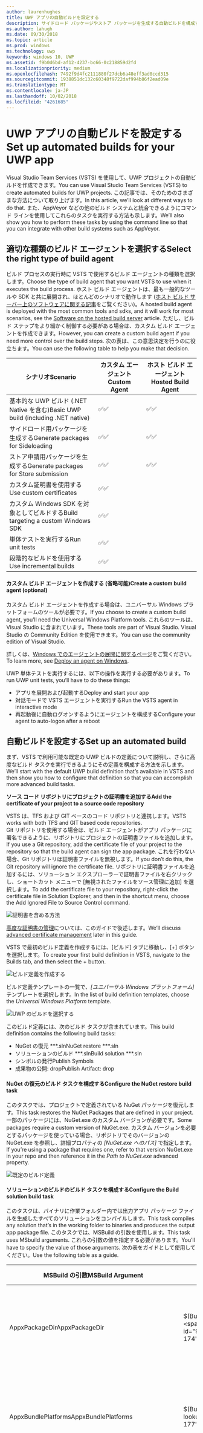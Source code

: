 ```yaml
---
author: laurenhughes
title: UWP アプリの自動ビルドを設定する
description: サイドロード パッケージやストア パッケージを生成する自動ビルドを構成する方法について説明します。
ms.author: lahugh
ms.date: 09/30/2018
ms.topic: article
ms.prod: windows
ms.technology: uwp
keywords: windows 10, UWP
ms.assetid: f9b0d6bd-af12-4237-bc66-0c218859d2fd
ms.localizationpriority: medium
ms.openlocfilehash: 7492f9d4fc2111880f27dcb6a48eff3ad0ccd315
ms.sourcegitcommit: 1938851dc132c60348f9722daf994b86f2ead09e
ms.translationtype: MT
ms.contentlocale: ja-JP
ms.lasthandoff: 10/02/2018
ms.locfileid: "4261685"
---
```

# <a name="set-up-automated-builds-for-your-uwp-app"></a><span data-ttu-id="9bd64-104">UWP アプリの自動ビルドを設定する</span><span class="sxs-lookup"><span data-stu-id="9bd64-104">Set up automated builds for your UWP app</span></span>

<span data-ttu-id="9bd64-105">Visual Studio Team Services (VSTS) を使用して、UWP プロジェクトの自動ビルドを作成できます。</span><span class="sxs-lookup"><span data-stu-id="9bd64-105">You can use Visual Studio Team Services (VSTS) to create automated builds for UWP projects.</span></span> <span data-ttu-id="9bd64-106">この記事では、そのためのさまざまな方法について取り上げます。</span><span class="sxs-lookup"><span data-stu-id="9bd64-106">In this article, we’ll look at different ways to do that.</span></span>  <span data-ttu-id="9bd64-107">また、AppVeyor などの他のビルド システムと統合できるようにコマンド ラインを使用してこれらのタスクを実行する方法も示します。</span><span class="sxs-lookup"><span data-stu-id="9bd64-107">We’ll also show you how to perform these tasks by using the command line so that you can integrate with other build systems such as AppVeyor.</span></span> 

## <a name="select-the-right-type-of-build-agent"></a><span data-ttu-id="9bd64-108">適切な種類のビルド エージェントを選択する</span><span class="sxs-lookup"><span data-stu-id="9bd64-108">Select the right type of build agent</span></span>

<span data-ttu-id="9bd64-109">ビルド プロセスの実行時に VSTS で使用するビルド エージェントの種類を選択します。</span><span class="sxs-lookup"><span data-stu-id="9bd64-109">Choose the type of build agent that you want VSTS to use when it executes the build process.</span></span> <span data-ttu-id="9bd64-110">ホスト ビルド エージェントは、最も一般的なツールや SDK と共に展開され、ほとんどのシナリオで動作します ([ホスト ビルド サーバー上のソフトウェアに関する記事](https://www.visualstudio.com/docs/build/admin/agents/hosted-pool#software)をご覧ください)。</span><span class="sxs-lookup"><span data-stu-id="9bd64-110">A hosted build agent is deployed with the most common tools and sdks, and it will work for most scenarios, see the [Software on the hosted build server](https://www.visualstudio.com/docs/build/admin/agents/hosted-pool#software) article.</span></span> <span data-ttu-id="9bd64-111">ただし、ビルド ステップをより細かく制御する必要がある場合は、カスタム ビルド エージェントを作成できます。</span><span class="sxs-lookup"><span data-stu-id="9bd64-111">However, you can create a custom build agent if you need more control over the build steps.</span></span> <span data-ttu-id="9bd64-112">次の表は、この意思決定を行うのに役立ちます。</span><span class="sxs-lookup"><span data-stu-id="9bd64-112">You can use the following table to help you make that decision.</span></span>

| **<span data-ttu-id="9bd64-113">シナリオ</span><span class="sxs-lookup"><span data-stu-id="9bd64-113">Scenario</span></span>** | **<span data-ttu-id="9bd64-114">カスタム エージェント</span><span class="sxs-lookup"><span data-stu-id="9bd64-114">Custom Agent</span></span>** | **<span data-ttu-id="9bd64-115">ホスト ビルド エージェント</span><span class="sxs-lookup"><span data-stu-id="9bd64-115">Hosted Build Agent</span></span>** |
|-------------|----------------|----------------------|
| <span data-ttu-id="9bd64-116">基本的な UWP ビルド (.NET Native を含む)</span><span class="sxs-lookup"><span data-stu-id="9bd64-116">Basic UWP build (including .NET native)</span></span>| <span data-ttu-id="9bd64-117">:white_check_mark:</span><span class="sxs-lookup"><span data-stu-id="9bd64-117">:white_check_mark:</span></span> | <span data-ttu-id="9bd64-118">:white_check_mark:</span><span class="sxs-lookup"><span data-stu-id="9bd64-118">:white_check_mark:</span></span> |
| <span data-ttu-id="9bd64-119">サイドロード用パッケージを生成する</span><span class="sxs-lookup"><span data-stu-id="9bd64-119">Generate packages for Sideloading</span></span>| <span data-ttu-id="9bd64-120">:white_check_mark:</span><span class="sxs-lookup"><span data-stu-id="9bd64-120">:white_check_mark:</span></span> | <span data-ttu-id="9bd64-121">:white_check_mark:</span><span class="sxs-lookup"><span data-stu-id="9bd64-121">:white_check_mark:</span></span> |
| <span data-ttu-id="9bd64-122">ストア申請用パッケージを生成する</span><span class="sxs-lookup"><span data-stu-id="9bd64-122">Generate packages for Store submission</span></span>| <span data-ttu-id="9bd64-123">:white_check_mark:</span><span class="sxs-lookup"><span data-stu-id="9bd64-123">:white_check_mark:</span></span> | <span data-ttu-id="9bd64-124">:white_check_mark:</span><span class="sxs-lookup"><span data-stu-id="9bd64-124">:white_check_mark:</span></span> |
| <span data-ttu-id="9bd64-125">カスタム証明書を使用する</span><span class="sxs-lookup"><span data-stu-id="9bd64-125">Use custom certificates</span></span>| <span data-ttu-id="9bd64-126">:white_check_mark:</span><span class="sxs-lookup"><span data-stu-id="9bd64-126">:white_check_mark:</span></span> | |
| <span data-ttu-id="9bd64-127">カスタム Windows SDK を対象としてビルドする</span><span class="sxs-lookup"><span data-stu-id="9bd64-127">Build targeting a custom Windows SDK</span></span>| <span data-ttu-id="9bd64-128">:white_check_mark:</span><span class="sxs-lookup"><span data-stu-id="9bd64-128">:white_check_mark:</span></span> |  |
| <span data-ttu-id="9bd64-129">単体テストを実行する</span><span class="sxs-lookup"><span data-stu-id="9bd64-129">Run unit tests</span></span>| <span data-ttu-id="9bd64-130">:white_check_mark:</span><span class="sxs-lookup"><span data-stu-id="9bd64-130">:white_check_mark:</span></span> |  |
| <span data-ttu-id="9bd64-131">段階的なビルドを使用する</span><span class="sxs-lookup"><span data-stu-id="9bd64-131">Use incremental builds</span></span>| <span data-ttu-id="9bd64-132">:white_check_mark:</span><span class="sxs-lookup"><span data-stu-id="9bd64-132">:white_check_mark:</span></span> |  |

#### <a name="create-a-custom-build-agent-optional"></a><span data-ttu-id="9bd64-133">カスタム ビルド エージェントを作成する (省略可能)</span><span class="sxs-lookup"><span data-stu-id="9bd64-133">Create a custom build agent (optional)</span></span>

<span data-ttu-id="9bd64-134">カスタム ビルド エージェントを作成する場合は、ユニバーサル Windows プラットフォームのツールが必要です。</span><span class="sxs-lookup"><span data-stu-id="9bd64-134">If you choose to create a custom build agent, you’ll need the Universal Windows Platform tools.</span></span> <span data-ttu-id="9bd64-135">これらのツールは、Visual Studio に含まれています。</span><span class="sxs-lookup"><span data-stu-id="9bd64-135">These tools are part of Visual Studio.</span></span> <span data-ttu-id="9bd64-136">Visual Studio の Community Edition を使用できます。</span><span class="sxs-lookup"><span data-stu-id="9bd64-136">You can use the community edition of Visual Studio.</span></span>

<span data-ttu-id="9bd64-137">詳しくは、[Windows でのエージェントの展開に関するページ](https://www.visualstudio.com/docs/build/admin/agents/v2-windows)をご覧ください。</span><span class="sxs-lookup"><span data-stu-id="9bd64-137">To learn more, see [Deploy an agent on Windows](https://www.visualstudio.com/docs/build/admin/agents/v2-windows).</span></span> 

<span data-ttu-id="9bd64-138">UWP 単体テストを実行するには、以下の操作を実行する必要があります。</span><span class="sxs-lookup"><span data-stu-id="9bd64-138">To run UWP unit tests, you’ll have to do these things:</span></span> 
- <span data-ttu-id="9bd64-139">アプリを展開および起動する</span><span class="sxs-lookup"><span data-stu-id="9bd64-139">Deploy and start your app</span></span> 
- <span data-ttu-id="9bd64-140">対話モードで VSTS エージェントを実行する</span><span class="sxs-lookup"><span data-stu-id="9bd64-140">Run the VSTS agent in interactive mode</span></span> 
- <span data-ttu-id="9bd64-141">再起動後に自動ログオンするようにエージェントを構成する</span><span class="sxs-lookup"><span data-stu-id="9bd64-141">Configure your agent to auto-logon after a reboot</span></span> 

## <a name="set-up-an-automated-build"></a><span data-ttu-id="9bd64-142">自動ビルドを設定する</span><span class="sxs-lookup"><span data-stu-id="9bd64-142">Set up an automated build</span></span>
<span data-ttu-id="9bd64-143">まず、VSTS で利用可能な既定の UWP ビルドの定義について説明し、さらに高度なビルド タスクを実行できるようにその定義を構成する方法を示します。</span><span class="sxs-lookup"><span data-stu-id="9bd64-143">We’ll start with the default UWP build definition that’s available in VSTS and then show you how to configure that definition so that you can accomplish more advanced build tasks.</span></span>

**<span data-ttu-id="9bd64-144">ソース コード リポジトリにプロジェクトの証明書を追加する</span><span class="sxs-lookup"><span data-stu-id="9bd64-144">Add the certificate of your project to a source code repository</span></span>**

<span data-ttu-id="9bd64-145">VSTS は、TFS および GIT ベースのコード リポジトリと連携します。</span><span class="sxs-lookup"><span data-stu-id="9bd64-145">VSTS works with both TFS and GIT based code repositories.</span></span>  
<span data-ttu-id="9bd64-146">Git リポジトリを使用する場合は、ビルド エージェントがアプリ パッケージに署名できるように、リポジトリにプロジェクトの証明書ファイルを追加します。</span><span class="sxs-lookup"><span data-stu-id="9bd64-146">If you use a Git repository, add the certificate file of your project to the repository so that the build agent can sign the app package.</span></span> <span data-ttu-id="9bd64-147">これを行わない場合、Git リポジトリは証明書ファイルを無視します。</span><span class="sxs-lookup"><span data-stu-id="9bd64-147">If you don’t do this, the Git repository will ignore the certificate file.</span></span> <span data-ttu-id="9bd64-148">リポジトリに証明書ファイルを追加するには、ソリューション エクスプローラーで証明書ファイルを右クリックし、ショートカット メニューで [無視されたファイルをソース管理に追加] を選択します。</span><span class="sxs-lookup"><span data-stu-id="9bd64-148">To add the certificate file to your repository, right-click the certificate file in Solution Explorer, and then in the shortcut menu, choose the Add Ignored File to Source Control command.</span></span> 

![証明書を含める方法](images/building-screen1.png)

<span data-ttu-id="9bd64-150">[高度な証明書の管理](#certificates-best-practices)については、このガイドで後述します。</span><span class="sxs-lookup"><span data-stu-id="9bd64-150">We’ll discuss [advanced certificate management](#certificates-best-practices) later in this guide.</span></span> 

<span data-ttu-id="9bd64-151">VSTS で最初のビルド定義を作成するには、[ビルド] タブに移動し、[+] ボタンを選択します。</span><span class="sxs-lookup"><span data-stu-id="9bd64-151">To create your first build definition in VSTS, navigate to the Builds tab, and then select the + button.</span></span>

![ビルド定義を作成する](images/building-screen2.png)

<span data-ttu-id="9bd64-153">ビルド定義テンプレートの一覧で、*[ユニバーサル Windows プラットフォーム]* テンプレートを選択します。</span><span class="sxs-lookup"><span data-stu-id="9bd64-153">In the list of build definition templates, choose the *Universal Windows Platform* template.</span></span>

![UWP のビルドを選択する](images/building-screen3.png)

<span data-ttu-id="9bd64-155">このビルド定義には、次のビルド タスクが含まれています。</span><span class="sxs-lookup"><span data-stu-id="9bd64-155">This build definition contains the following build tasks:</span></span>

- <span data-ttu-id="9bd64-156">NuGet の復元 \*\*\*.sln</span><span class="sxs-lookup"><span data-stu-id="9bd64-156">NuGet restore \*\*\*.sln</span></span>
- <span data-ttu-id="9bd64-157">ソリューションのビルド \*\*\*.sln</span><span class="sxs-lookup"><span data-stu-id="9bd64-157">Build solution \*\*\*.sln</span></span>
- <span data-ttu-id="9bd64-158">シンボルの発行</span><span class="sxs-lookup"><span data-stu-id="9bd64-158">Publish Symbols</span></span>
- <span data-ttu-id="9bd64-159">成果物の公開: drop</span><span class="sxs-lookup"><span data-stu-id="9bd64-159">Publish Artifact: drop</span></span>

#### <a name="configure-the-nuget-restore-build-task"></a><span data-ttu-id="9bd64-160">NuGet の復元のビルド タスクを構成する</span><span class="sxs-lookup"><span data-stu-id="9bd64-160">Configure the NuGet restore build task</span></span>

<span data-ttu-id="9bd64-161">このタスクでは、プロジェクトで定義されている NuGet パッケージを復元します。</span><span class="sxs-lookup"><span data-stu-id="9bd64-161">This task restores the NuGet Packages that are defined in your project.</span></span> <span data-ttu-id="9bd64-162">一部のパッケージには、NuGet.exe のカスタム バージョンが必要です。</span><span class="sxs-lookup"><span data-stu-id="9bd64-162">Some packages require a custom version of NuGet.exe.</span></span> <span data-ttu-id="9bd64-163">カスタム バージョンを必要とするパッケージを使っている場合、リポジトリでそのバージョンの NuGet.exe を参照し、詳細プロパティの *[NuGet.exe へのパス]* で指定します。</span><span class="sxs-lookup"><span data-stu-id="9bd64-163">If you’re using a package that requires one, refer to that version NuGet.exe in your repo and then reference it in the *Path to NuGet.exe* advanced property.</span></span>

![既定のビルド定義](images/building-screen4.png)

#### <a name="configure-the-build-solution-build-task"></a><span data-ttu-id="9bd64-165">ソリューションのビルドのビルド タスクを構成する</span><span class="sxs-lookup"><span data-stu-id="9bd64-165">Configure the Build solution build task</span></span>

<span data-ttu-id="9bd64-166">このタスクは、バイナリに作業フォルダー内では出力アプリ パッケージ ファイルを生成したすべてのソリューションをコンパイルします。</span><span class="sxs-lookup"><span data-stu-id="9bd64-166">This task compiles any solution that’s in the working folder to binaries and produces the output app package file.</span></span> <span data-ttu-id="9bd64-167">このタスクでは、MSBuild の引数を使用します。</span><span class="sxs-lookup"><span data-stu-id="9bd64-167">This task uses MSbuild arguments.</span></span>  <span data-ttu-id="9bd64-168">これらの引数の値を指定する必要があります。</span><span class="sxs-lookup"><span data-stu-id="9bd64-168">You’ll have to specify the value of those arguments.</span></span> <span data-ttu-id="9bd64-169">次の表をガイドとして使用してください。</span><span class="sxs-lookup"><span data-stu-id="9bd64-169">Use the following table as a guide.</span></span> 

|**<span data-ttu-id="9bd64-170">MSBuild の引数</span><span class="sxs-lookup"><span data-stu-id="9bd64-170">MSBuild Argument</span></span>**|**<span data-ttu-id="9bd64-171">値</span><span class="sxs-lookup"><span data-stu-id="9bd64-171">Value</span></span>**|**<span data-ttu-id="9bd64-172">説明</span><span class="sxs-lookup"><span data-stu-id="9bd64-172">Description</span></span>**|
|--------------------|---------|---------------|
|<span data-ttu-id="9bd64-173">AppxPackageDir</span><span class="sxs-lookup"><span data-stu-id="9bd64-173">AppxPackageDir</span></span>|<span data-ttu-id="9bd64-174">$(Build.ArtifactStagingDirectory)\AppxPackages</span><span class="sxs-lookup"><span data-stu-id="9bd64-174">$(Build.ArtifactStagingDirectory)\AppxPackages</span></span>|<span data-ttu-id="9bd64-175">生成された成果物を格納するフォルダーを定義します。</span><span class="sxs-lookup"><span data-stu-id="9bd64-175">Defines the folder to store the generated artifacts.</span></span>|
|<span data-ttu-id="9bd64-176">AppxBundlePlatforms</span><span class="sxs-lookup"><span data-stu-id="9bd64-176">AppxBundlePlatforms</span></span>|<span data-ttu-id="9bd64-177">$(Build.BuildPlatform)</span><span class="sxs-lookup"><span data-stu-id="9bd64-177">$(Build.BuildPlatform)</span></span>|<span data-ttu-id="9bd64-178">バンドルに含めるプラットフォームを定義できます。</span><span class="sxs-lookup"><span data-stu-id="9bd64-178">Allows you to define the platforms to include in the bundle.</span></span>|
|<span data-ttu-id="9bd64-179">AppxBundle</span><span class="sxs-lookup"><span data-stu-id="9bd64-179">AppxBundle</span></span>|<span data-ttu-id="9bd64-180">Always</span><span class="sxs-lookup"><span data-stu-id="9bd64-180">Always</span></span>|<span data-ttu-id="9bd64-181">指定されているプラットフォームの appx ファイルを含む appxbundle を作成します。</span><span class="sxs-lookup"><span data-stu-id="9bd64-181">Creates an appxbundle with the appx files for the platform specified.</span></span>|
|**<span data-ttu-id="9bd64-182">UapAppxPackageBuildMode</span><span class="sxs-lookup"><span data-stu-id="9bd64-182">UapAppxPackageBuildMode</span></span>**|<span data-ttu-id="9bd64-183">StoreUpload</span><span class="sxs-lookup"><span data-stu-id="9bd64-183">StoreUpload</span></span>|<span data-ttu-id="9bd64-184">生成するアプリ パッケージの種類を定義します。</span><span class="sxs-lookup"><span data-stu-id="9bd64-184">Defines the kind of app package to generate.</span></span> <span data-ttu-id="9bd64-185">(既定では含まれません)。</span><span class="sxs-lookup"><span data-stu-id="9bd64-185">(Not included by default)</span></span>|


<span data-ttu-id="9bd64-186">コマンド ラインを使って、つまり他のビルド システムを使って、ソリューションをビルドする場合は、次の引数を指定して msbuild を実行します。</span><span class="sxs-lookup"><span data-stu-id="9bd64-186">If you want to build your solution by using the command line, or by using any other build system, run msbuild with these arguments.</span></span>

```
/p:AppxPackageDir="$(Build.ArtifactStagingDirectory)\AppxPackages\\"  
/p:UapAppxPackageBuildMode=StoreUpload 
/p:AppxBundlePlatforms="$(Build.BuildPlatform)"
/p:AppxBundle=Always
```

<span data-ttu-id="9bd64-187">$() 構文で定義されたパラメーターは、ビルド定義で定義される変数で、他のビルド システムでは変更されます。</span><span class="sxs-lookup"><span data-stu-id="9bd64-187">The parameters defined with the $() syntax are variables defined in the build definition, and will change in other build systems.</span></span>

![既定の変数](images/building-screen5.png)

<span data-ttu-id="9bd64-189">すべての定義済みの変数を表示するには、[ビルド変数の使用に関するページ](https://www.visualstudio.com/docs/build/define/variables)をご覧ください。</span><span class="sxs-lookup"><span data-stu-id="9bd64-189">To view all predefined variables, see [Use build variables.](https://www.visualstudio.com/docs/build/define/variables)</span></span>

#### <a name="configure-the-publish-artifact-build-task"></a><span data-ttu-id="9bd64-190">成果物の公開のビルド タスクを構成する</span><span class="sxs-lookup"><span data-stu-id="9bd64-190">Configure the Publish Artifact build task</span></span> 
<span data-ttu-id="9bd64-191">このタスクは、VSTS で生成される成果物を格納します。</span><span class="sxs-lookup"><span data-stu-id="9bd64-191">This task stores the generated artifacts in VSTS.</span></span> <span data-ttu-id="9bd64-192">成果物は、ビルド結果ページの [成果物] タブで確認できます。</span><span class="sxs-lookup"><span data-stu-id="9bd64-192">You can see them in the Artifacts tab of the build results page.</span></span> <span data-ttu-id="9bd64-193">VSTS は、以前に定義した `$(Build.ArtifactStagingDirectory)\AppxPackages` フォルダーを使用します。</span><span class="sxs-lookup"><span data-stu-id="9bd64-193">VSTS uses the `$(Build.ArtifactStagingDirectory)\AppxPackages` folder that we previously defined.</span></span>

![成果物](images/building-screen6.png)

<span data-ttu-id="9bd64-195">ここでは、`UapAppxPackageBuildMode` プロパティを `StoreUpload` に設定しているため、成果物フォルダーには、ストアへの提出に推奨されるパッケージ (.appxupload) が含まれます。</span><span class="sxs-lookup"><span data-stu-id="9bd64-195">Because we’ve set the `UapAppxPackageBuildMode` property to `StoreUpload`, the artifacts folder includes the package that recommended for submission to the Store (.appxupload).</span></span> <span data-ttu-id="9bd64-196">提出できることも通常のアプリ パッケージ (.appx/.msix) またはアプリ バンドル (.appxbundle/.msixbundle) ストアに注意してください。</span><span class="sxs-lookup"><span data-stu-id="9bd64-196">Note that you can also submit a regular app pacakge (.appx/.msix) or an app bundle (.appxbundle/.msixbundle) to the Store.</span></span> <span data-ttu-id="9bd64-197">この資料の目的上、.appxupload ファイルを使います。</span><span class="sxs-lookup"><span data-stu-id="9bd64-197">For the purposes of this article, we'll use the .appxupload file.</span></span>


>[!NOTE]
> <span data-ttu-id="9bd64-198">既定では、VSTS エージェントによって、生成された最新のアプリ パッケージが維持されます。</span><span class="sxs-lookup"><span data-stu-id="9bd64-198">By default, the VSTS agent maintains the latest generated app packages.</span></span> <span data-ttu-id="9bd64-199">現在のビルドの成果物のみを格納する場合は、バイナリ ディレクトリをクリーンアップするようにビルドを構成します。</span><span class="sxs-lookup"><span data-stu-id="9bd64-199">If you want to store only the artifacts of the current build, configure the build to clean the binaries directory.</span></span> <span data-ttu-id="9bd64-200">そのためには、`Build.Clean` という名前の変数を追加し、その変数の値を `all` に設定します。</span><span class="sxs-lookup"><span data-stu-id="9bd64-200">To do that, add a variable named `Build.Clean` and then set it to the value `all`.</span></span> <span data-ttu-id="9bd64-201">詳しくは、[リポジトリの指定に関するページ](https://www.visualstudio.com/docs/build/define/repository#how-can-i-clean-the-repository-in-a-different-way)をご覧ください。</span><span class="sxs-lookup"><span data-stu-id="9bd64-201">To learn more, see [Specify the repository](https://www.visualstudio.com/docs/build/define/repository#how-can-i-clean-the-repository-in-a-different-way).</span></span>

#### <a name="the-types-of-automated-builds"></a><span data-ttu-id="9bd64-202">自動ビルドの種類</span><span class="sxs-lookup"><span data-stu-id="9bd64-202">The types of automated builds</span></span>
<span data-ttu-id="9bd64-203">次に、ビルド定義を使って自動ビルドを作成します。</span><span class="sxs-lookup"><span data-stu-id="9bd64-203">Next, you’ll use your build definition to create an automated build.</span></span> <span data-ttu-id="9bd64-204">次の表では、作成できる自動ビルドの各種類について説明します。</span><span class="sxs-lookup"><span data-stu-id="9bd64-204">The following table describes each type of automated build that you can create.</span></span> 

|**<span data-ttu-id="9bd64-205">ビルドの種類</span><span class="sxs-lookup"><span data-stu-id="9bd64-205">Type of Build</span></span>**|**<span data-ttu-id="9bd64-206">成果物</span><span class="sxs-lookup"><span data-stu-id="9bd64-206">Artifact</span></span>**|**<span data-ttu-id="9bd64-207">推奨される頻度</span><span class="sxs-lookup"><span data-stu-id="9bd64-207">Recommended Frequency</span></span>**|**<span data-ttu-id="9bd64-208">説明</span><span class="sxs-lookup"><span data-stu-id="9bd64-208">Description</span></span>**|
|-----------------|------------|-------------------------|---------------|
|<span data-ttu-id="9bd64-209">継続的インテグレーション</span><span class="sxs-lookup"><span data-stu-id="9bd64-209">Continuous Integration</span></span>|<span data-ttu-id="9bd64-210">ビルド ログ、テスト結果</span><span class="sxs-lookup"><span data-stu-id="9bd64-210">Build Log, Test Results</span></span>|<span data-ttu-id="9bd64-211">コミットごと</span><span class="sxs-lookup"><span data-stu-id="9bd64-211">Each commit</span></span>|<span data-ttu-id="9bd64-212">この種類のビルドは高速で、1 日に数回実行されます。</span><span class="sxs-lookup"><span data-stu-id="9bd64-212">This type of build is fast and run several times a day.</span></span>|
|<span data-ttu-id="9bd64-213">サイドロード用の継続的配置ビルド</span><span class="sxs-lookup"><span data-stu-id="9bd64-213">Continuous Deployment build for sideloading</span></span>|<span data-ttu-id="9bd64-214">配置パッケージ</span><span class="sxs-lookup"><span data-stu-id="9bd64-214">Deployment Packages</span></span>|<span data-ttu-id="9bd64-215">毎日</span><span class="sxs-lookup"><span data-stu-id="9bd64-215">Daily</span></span> |<span data-ttu-id="9bd64-216">この種類のビルドは、単体テストを含めることができますが、少し長くかかります。</span><span class="sxs-lookup"><span data-stu-id="9bd64-216">This type of build can Include unit tests but it takes a bit longer.</span></span> <span data-ttu-id="9bd64-217">これにより、手動でテストでき、HockeyApp などの他のツールと統合できます。</span><span class="sxs-lookup"><span data-stu-id="9bd64-217">It allows manual testing and you can integrate it with other tools such as HockeyApp.</span></span>|
|<span data-ttu-id="9bd64-218">ストアにパッケージを提出する継続的配置ビルド</span><span class="sxs-lookup"><span data-stu-id="9bd64-218">Continuous Deployment build that submits a package to the Store</span></span>|<span data-ttu-id="9bd64-219">公開パッケージ</span><span class="sxs-lookup"><span data-stu-id="9bd64-219">Publishing Packages</span></span>|<span data-ttu-id="9bd64-220">オンデマンド</span><span class="sxs-lookup"><span data-stu-id="9bd64-220">On demand</span></span>|<span data-ttu-id="9bd64-221">この種類のビルドでは、ストアに公開できるパッケージを作成します。</span><span class="sxs-lookup"><span data-stu-id="9bd64-221">This type of build creates a package that you can publish to the Store.</span></span>|

<span data-ttu-id="9bd64-222">1 つずつを構成する方法を見てみましょう。</span><span class="sxs-lookup"><span data-stu-id="9bd64-222">Let’s look at how to configure each one.</span></span>


## <a name="set-up-a-continuous-integration-ci-build"></a><span data-ttu-id="9bd64-223">継続的インテグレーション (CI) ビルドを設定する</span><span class="sxs-lookup"><span data-stu-id="9bd64-223">Set up a Continuous Integration (CI) build</span></span> 
<span data-ttu-id="9bd64-224">この種類のビルドは、すばやくコードに関連する問題を診断するのに役立ちます。</span><span class="sxs-lookup"><span data-stu-id="9bd64-224">This type of a build helps you to diagnose code related problems quickly.</span></span> <span data-ttu-id="9bd64-225">通常、1 つのプラットフォーム用にのみ実行され、.NETネイティブ ツール チェーンで処理する必要はありません。</span><span class="sxs-lookup"><span data-stu-id="9bd64-225">They’re typically executed for only one platform, and they don’t need to be processed by the .NET native toolchain.</span></span> <span data-ttu-id="9bd64-226">また、CI ビルドを使って、テスト結果のレポートを生成する単体テストを実行できます。</span><span class="sxs-lookup"><span data-stu-id="9bd64-226">Also, with CI builds, you can run unit tests that produce a test results report.</span></span>  

<span data-ttu-id="9bd64-227">CI ビルドの一環として UWP 単体テストを実行する場合、ホスト ビルド エージェントではなく、カスタム ビルド エージェントを使用する必要があります。</span><span class="sxs-lookup"><span data-stu-id="9bd64-227">If you want to run UWP unit tests as part of your CI build you’ll need to use a custom build agent instead of the hosted build agent.</span></span>

>[!NOTE]
> <span data-ttu-id="9bd64-228">複数のアプリを同じソリューションにバンドルすると、エラーが発生する可能性があります。</span><span class="sxs-lookup"><span data-stu-id="9bd64-228">If you bundle more than one app in the same solution, you might receive an error.</span></span> <span data-ttu-id="9bd64-229">このようなエラーを解決する方法については、「[複数のアプリを同じソリューションにバンドルした場合に表示されるエラーを解決する](#bundle-errors)」をご覧ください。</span><span class="sxs-lookup"><span data-stu-id="9bd64-229">See the following topic for help resolving that error: [Address errors that appear when you bundle more than one app in the same solution.](#bundle-errors)</span></span> 


### <a name="configure-a-ci-build-definition"></a><span data-ttu-id="9bd64-230">CI ビルド定義を構成する</span><span class="sxs-lookup"><span data-stu-id="9bd64-230">Configure a CI build definition</span></span>
<span data-ttu-id="9bd64-231">既定の UWP テンプレートを使用して、ビルド定義を作成します。</span><span class="sxs-lookup"><span data-stu-id="9bd64-231">Use the default UWP template to create a build definition.</span></span> <span data-ttu-id="9bd64-232">次に、チェックインごとに実行するトリガーを構成します。</span><span class="sxs-lookup"><span data-stu-id="9bd64-232">Then, configure the Trigger to execute on each check in.</span></span>  

![CI トリガー](images/building-screen7.png)

<span data-ttu-id="9bd64-234">CI ビルドはユーザーに対して展開されないため、CD ビルドとの混同を避けるために、異なるバージョン番号によって管理することをお勧めします。</span><span class="sxs-lookup"><span data-stu-id="9bd64-234">Because the CI build won’t be deployed to users, it’s a good idea to maintain different versioning numbers to avoid confusion with the CD builds.</span></span> <span data-ttu-id="9bd64-235">次に、例を示します。</span><span class="sxs-lookup"><span data-stu-id="9bd64-235">For example:</span></span>
`$(BuildDefinitionName)_0.0.$(DayOfYear)$(Rev:.r)`


#### <a name="configure-a-custom-build-agent-for-unit-testing"></a><span data-ttu-id="9bd64-236">単体テスト用のカスタム ビルド エージェントを構成する</span><span class="sxs-lookup"><span data-stu-id="9bd64-236">Configure a custom build agent for unit testing</span></span>

1. <span data-ttu-id="9bd64-237">お使いの PC で開発者モードを有効にします。</span><span class="sxs-lookup"><span data-stu-id="9bd64-237">Enable Developer Mode on your PC.</span></span> <span data-ttu-id="9bd64-238">詳しくは、「[デバイスを開発用に有効にする](https://docs.microsoft.com/windows/uwp/get-started/enable-your-device-for-development)」をご覧ください。</span><span class="sxs-lookup"><span data-stu-id="9bd64-238">See [Enable your device for development](https://docs.microsoft.com/windows/uwp/get-started/enable-your-device-for-development) for more information.</span></span> 
2. <span data-ttu-id="9bd64-239">サービスを対話型プロセスとして実行できるように設定します。</span><span class="sxs-lookup"><span data-stu-id="9bd64-239">Enable the service to run as an interactive process.</span></span> <span data-ttu-id="9bd64-240">詳しくは、[Windows でのエージェントの展開に関するページ](https://docs.microsoft.com/vsts/build-release/actions/agents/v2-windows)をご覧ください。</span><span class="sxs-lookup"><span data-stu-id="9bd64-240">To learn more, see [Deploy an agent on Windows](https://docs.microsoft.com/vsts/build-release/actions/agents/v2-windows).</span></span> 
3. <span data-ttu-id="9bd64-241">エージェントに署名証明書を展開します。</span><span class="sxs-lookup"><span data-stu-id="9bd64-241">Deploy the signing certificate to the agent.</span></span>

<span data-ttu-id="9bd64-242">署名証明書を展開するには、`.cer` ファイルをダブルクリックし、**[ローカル コンピューター]** を選択して、**信頼されたユーザーのストア**を選択します。</span><span class="sxs-lookup"><span data-stu-id="9bd64-242">To deploy a signing certificate, double-click the `.cer` file, choose **Local Machine**, and then choose **Trusted People Store**.</span></span>

<span id="uwp-unit-tests" />

### <a name="configure-the-build-definition-to-run-uwp-unit-tests"></a><span data-ttu-id="9bd64-243">UWP 単体テストを実行するようにビルド定義を構成する</span><span class="sxs-lookup"><span data-stu-id="9bd64-243">Configure the build definition to run UWP Unit Tests</span></span>
<span data-ttu-id="9bd64-244">単体テストを実行するには、Visual Studio テスト ビルド ステップを使用します。</span><span class="sxs-lookup"><span data-stu-id="9bd64-244">To execute a unit test, use the Visual Studio Test build step.</span></span>


![単体テストを追加する](images/building-screen8.png)

<span data-ttu-id="9bd64-246">UWP 単体テストは特定の appxrecipe ファイルのコンテキストで実行されるため、生成されたバンドルを使うことはできません。</span><span class="sxs-lookup"><span data-stu-id="9bd64-246">UWP unit tests are executed in the context of a given appxrecipe file so you can’t use the generated bundle.</span></span> <span data-ttu-id="9bd64-247">また、具体的なプラットフォームの appxrecipe ファイルへのパスを指定する必要があります。</span><span class="sxs-lookup"><span data-stu-id="9bd64-247">Also, you’ll have to specify the path to a concrete platform appxrecipe file.</span></span> <span data-ttu-id="9bd64-248">次に、例を示します。</span><span class="sxs-lookup"><span data-stu-id="9bd64-248">For example:</span></span>

```
$(Build.ArtifactStagingDirectory)\AppxPackages\MyUWPApp.UnitTest\x86\MyUWPApp.UnitTest_$(AppxVersion)_x86.appxrecipe
```

<span data-ttu-id="9bd64-249">テストを実行するには、コンソール パラメーターを vstest.console.exe に追加する必要があります。</span><span class="sxs-lookup"><span data-stu-id="9bd64-249">In order for the tests to run a console parameter will have to be added to vstest.console.exe.</span></span> <span data-ttu-id="9bd64-250">このパラメーターは、**[実行オプション] => [Other console options] (その他のコンソール オプション)** から指定できます。</span><span class="sxs-lookup"><span data-stu-id="9bd64-250">This parameter can be provide through: **Execution Options => Other console options**.</span></span> <span data-ttu-id="9bd64-251">次のパラメーターを追加してください。</span><span class="sxs-lookup"><span data-stu-id="9bd64-251">Please add following parameter:</span></span> 

```
/framework:FrameworkUap10
```

>[!NOTE]
> <span data-ttu-id="9bd64-252">コマンド ラインからローカルに単体テストを実行するには、次のコマンドを使います。</span><span class="sxs-lookup"><span data-stu-id="9bd64-252">Use the following command to execute the unit tests locally from the command line:</span></span>
`"%ProgramFiles(x86)%\Microsoft Visual Studio 14.0\Common7\IDE\CommonExtensions\Microsoft\TestWindow\vstest.console.exe"`

#### <a name="access-test-results"></a><span data-ttu-id="9bd64-253">テスト結果にアクセスする</span><span class="sxs-lookup"><span data-stu-id="9bd64-253">Access test results</span></span>
<span data-ttu-id="9bd64-254">VSTS では、ビルドの概要ページに、単体テストを実行する各ビルドのテスト結果が表示されます。</span><span class="sxs-lookup"><span data-stu-id="9bd64-254">In VSTS, the build summary page shows the test results for each build that executes unit tests.</span></span> <span data-ttu-id="9bd64-255">そこから、**[テスト結果]** ページを開いてテスト結果の詳細を確認できます。</span><span class="sxs-lookup"><span data-stu-id="9bd64-255">From there, you can open the **Test Results** page to see more detail about the test results.</span></span> 

![テスト結果](images/building-screen9.png)

#### <a name="improve-the-speed-of-a-ci-build"></a><span data-ttu-id="9bd64-257">CI ビルドの速度を向上させる</span><span class="sxs-lookup"><span data-stu-id="9bd64-257">Improve the speed of a CI build</span></span>
<span data-ttu-id="9bd64-258">チェックインの品質を監視する目的にのみ CI ビルドを使用する場合は、ビルド時間を短縮できます。</span><span class="sxs-lookup"><span data-stu-id="9bd64-258">If you want to use your CI build only to monitor the quality of your check-ins, you can reduce your build times.</span></span>

#### <a name="to-improve-the-speed-of-a-ci-build"></a><span data-ttu-id="9bd64-259">CI ビルドの速度を向上させるには</span><span class="sxs-lookup"><span data-stu-id="9bd64-259">To improve the speed of a CI build</span></span>
1.  <span data-ttu-id="9bd64-260">1 つのプラットフォーム向けにのみビルドします。</span><span class="sxs-lookup"><span data-stu-id="9bd64-260">Build for only one platform.</span></span>
2.  <span data-ttu-id="9bd64-261">BuildPlatform 変数を編集して、x86 のみを使用します。</span><span class="sxs-lookup"><span data-stu-id="9bd64-261">Edit the BuildPlatform variable to use only x86.</span></span> ![CI を構成する](images/building-screen10.png) 
3.  <span data-ttu-id="9bd64-263">ビルド ステップで、[MSBuild 引数] プロパティに「/p:AppxBundle=Never」を追加し、[プラットフォーム] プロパティを設定します。</span><span class="sxs-lookup"><span data-stu-id="9bd64-263">In the build step, add /p:AppxBundle=Never to the MSBuild Arguments property, and then set the Platform property.</span></span> ![プラットフォームを構成する](images/building-screen11.png)
4.  <span data-ttu-id="9bd64-265">単体テスト プロジェクトで、.NET Native を無効にします。</span><span class="sxs-lookup"><span data-stu-id="9bd64-265">In the unit test project, disable .NET Native.</span></span> 

<span data-ttu-id="9bd64-266">そのためには、プロジェクト ファイルを開き、プロジェクトのプロパティで、`UseDotNetNativeToolchain` プロパティを `false` に設定します。</span><span class="sxs-lookup"><span data-stu-id="9bd64-266">To do that, open the project file, and in the project properties, set the `UseDotNetNativeToolchain` property to `false`.</span></span>

<span data-ttu-id="9bd64-267">.NET Native ツール チェーンはワークフローの重要な部分であるため、リリース ビルドをテストするにはこのツール チェーンを使用する必要があります。</span><span class="sxs-lookup"><span data-stu-id="9bd64-267">Using the .NET native tool chain is an important part of the workflow and should still be used to test release builds.</span></span> 

<span id="bundle-errors" />

#### <a name="address-errors-that-appear-when-you-bundle-more-than-one-app-in-the-same-solution"></a><span data-ttu-id="9bd64-268">複数のアプリを同じソリューションにバンドルした場合に表示されるエラーを解決する</span><span class="sxs-lookup"><span data-stu-id="9bd64-268">Address errors that appear when you bundle more than one app in the same solution</span></span> 
<span data-ttu-id="9bd64-269">ソリューションに複数の UWP プロジェクトを追加し、バンドルを作成しようとすると、次のようなエラーが表示される場合があります。</span><span class="sxs-lookup"><span data-stu-id="9bd64-269">If you add more than one UWP project to your solution, and then try to create a bundle, you might receive an error like this one:</span></span> 

```
MakeAppx(0,0): Error : Error info: error 80080204: The package with file name "AppOne.UnitTests_0.1.2595.0_x86.appx" and package full name "8ef641d1-4557-4e33-957f-6895b122f1e6_0.1.2595.0_x86__scrj5wvaadcy6" is not valid in the bundle because it has a different package family name than other packages in the bundle
```

<span data-ttu-id="9bd64-270">このエラーが表示されるのは、ソリューション レベルで、バンドルに含めるアプリが明確ではないためです。</span><span class="sxs-lookup"><span data-stu-id="9bd64-270">This error appears because at the solution level, it’s not clear which app should appear in the bundle.</span></span> <span data-ttu-id="9bd64-271">この問題を解決するには、各プロジェクト ファイルを開き、最初の `<PropertyGroup>` 要素の最後に以下のプロパティを追加します。</span><span class="sxs-lookup"><span data-stu-id="9bd64-271">To resolve this issue, open each project file and add the following properties at the end of the first `<PropertyGroup>` element:</span></span>

|**<span data-ttu-id="9bd64-272">プロジェクト</span><span class="sxs-lookup"><span data-stu-id="9bd64-272">Project</span></span>**|**<span data-ttu-id="9bd64-273">プロパティ</span><span class="sxs-lookup"><span data-stu-id="9bd64-273">Properties</span></span>**|
|-------|----------|
|<span data-ttu-id="9bd64-274">App</span><span class="sxs-lookup"><span data-stu-id="9bd64-274">App</span></span>|`<AppxBundle>Always</AppxBundle>`|
|<span data-ttu-id="9bd64-275">UnitTests</span><span class="sxs-lookup"><span data-stu-id="9bd64-275">UnitTests</span></span>|`<AppxBundle>Never</AppxBundle>`|

<span data-ttu-id="9bd64-276">その後、ビルド ステップから MSBuild の `AppxBundle` 引数を削除します。</span><span class="sxs-lookup"><span data-stu-id="9bd64-276">Then, remove the `AppxBundle` msbuild argument from the build step.</span></span>

## <a name="set-up-a-continuous-deployment-build-for-sideloading"></a><span data-ttu-id="9bd64-277">サイドロード用の継続的配置ビルドの設定</span><span class="sxs-lookup"><span data-stu-id="9bd64-277">Set up a continuous deployment build for sideloading</span></span>
<span data-ttu-id="9bd64-278">この種類のビルドが完了したら、ユーザーは、ビルド結果ページの [成果物] セクションから、アプリ バンドル ファイルをダウンロードできます。</span><span class="sxs-lookup"><span data-stu-id="9bd64-278">When this type of build completes, users can download the app bundle file from the artifacts section of the build results page.</span></span> <span data-ttu-id="9bd64-279">より完全な配布を作成することでアプリのベータ テストを行う場合は、HockeyApp サービスを使用できます。</span><span class="sxs-lookup"><span data-stu-id="9bd64-279">If you want to beta test the app by creating a more complete distribution, you can use the HockeyApp service.</span></span> <span data-ttu-id="9bd64-280">このサービスは、ベータ テスト、ユーザー分析、クラッシュ診断用の高度な機能を提供します。</span><span class="sxs-lookup"><span data-stu-id="9bd64-280">This service offers advanced capabilities for beta testing, user analytics and crash diagnostics.</span></span>

### <a name="applying-version-numbers-to-your-builds"></a><span data-ttu-id="9bd64-281">ビルドにバージョン番号を適用する</span><span class="sxs-lookup"><span data-stu-id="9bd64-281">Applying version numbers to your builds</span></span>

<span data-ttu-id="9bd64-282">マニフェスト ファイルには、アプリのバージョン番号が含まれています。</span><span class="sxs-lookup"><span data-stu-id="9bd64-282">The manifest file contains the app version number.</span></span>  <span data-ttu-id="9bd64-283">バージョン番号を変更するには、ソース コントロール リポジトリ内のマニフェスト ファイルを更新します。</span><span class="sxs-lookup"><span data-stu-id="9bd64-283">Update the manifest file in your source control repository to change the version number.</span></span> <span data-ttu-id="9bd64-284">アプリのバージョン番号を更新するもう 1 つの方法は、VSTS によって生成されるビルド番号を使用し、アプリをコンパイルする直前にアプリ マニフェストを変更する方法です。</span><span class="sxs-lookup"><span data-stu-id="9bd64-284">Another way to update the version number of your app is to use the build number that is generated by VSTS, and then modify the app manifest just before you compile the app.</span></span> <span data-ttu-id="9bd64-285">ソース コード リポジトリにはこれらの変更をコミットしないでください。</span><span class="sxs-lookup"><span data-stu-id="9bd64-285">Just don’t commit those changes to the source code repository.</span></span>

<span data-ttu-id="9bd64-286">ビルド定義でバージョン管理ビルド番号の形式を定義し、コンパイルする前に、結果のバージョン番号を使用して AppxManifest ファイルと、必要に応じて AssemblyInfo.cs ファイルを更新する必要があります。</span><span class="sxs-lookup"><span data-stu-id="9bd64-286">You’ll have to define your versioning build number format in the build definition, and then use the resulting version number to update the AppxManifest and optionally, the AssemblyInfo.cs files, before you compile.</span></span>

<span data-ttu-id="9bd64-287">ビルド定義の *[全般]* タブで、ビルド番号の形式を定義します。</span><span class="sxs-lookup"><span data-stu-id="9bd64-287">Define the build number format in the *General* tab of your build definition.</span></span>

![ビルドのバージョン](images/building-screen12.png) 

<span data-ttu-id="9bd64-289">たとえば、ビルド番号の形式を次のように設定したとします。</span><span class="sxs-lookup"><span data-stu-id="9bd64-289">For example, if you set the build number format to the following value:</span></span>
``` 
$(BuildDefinitionName)_1.1.$(DayOfYear)$(Rev:r).0 
```

<span data-ttu-id="9bd64-290">VSTS では次のようなバージョン番号が生成されます。</span><span class="sxs-lookup"><span data-stu-id="9bd64-290">VSTS generates a version number like:</span></span>
```
CI_MyUWPApp_1.1.2501.0
```

>[!NOTE]
><span data-ttu-id="9bd64-291">Microsoft Store では、バージョンの最後の数字は 0 である必要があります。</span><span class="sxs-lookup"><span data-stu-id="9bd64-291">The Store will require that the last number in the version to be 0.</span></span>

<span data-ttu-id="9bd64-292">バージョン番号を抽出し、マニフェストや `AssemblyInfo` ファイルに適用できるようにするには、カスタム PowerShell スクリプト ([ここ](https://go.microsoft.com/fwlink/?prd=12560&pver=14&plcid=0x409&clcid=0x9&ar=DevCenter&sar=docs)で入手可能) を使用します。</span><span class="sxs-lookup"><span data-stu-id="9bd64-292">So that you can extract the version number and apply it to the manifest and/or `AssemblyInfo` files, use a custom PowerShell script (available [here](https://go.microsoft.com/fwlink/?prd=12560&pver=14&plcid=0x409&clcid=0x9&ar=DevCenter&sar=docs)).</span></span> <span data-ttu-id="9bd64-293">このスクリプトは、環境変数 `BUILD_BUILDNUMBER` からバージョン番号を読み取り、AssemblyInfo ファイルと AppxManifest ファイルを変更します。</span><span class="sxs-lookup"><span data-stu-id="9bd64-293">That script reads the version number from the environment variable `BUILD_BUILDNUMBER`, and then modifies the AssemblyInfo and AppxManifest files.</span></span> <span data-ttu-id="9bd64-294">ソース リポジトリにこのスクリプトを追加したことを確認し、次のように PowerShell のビルド タスクを構成します。</span><span class="sxs-lookup"><span data-stu-id="9bd64-294">Make sure to add this script to your source repository, and then configure a PowerShell build task as shown here:</span></span>


![バージョンの更新](images/building-screen13.png) 

<span data-ttu-id="9bd64-296">`$(AppxVersion)` 変数にバージョン番号が含まれています。</span><span class="sxs-lookup"><span data-stu-id="9bd64-296">The `$(AppxVersion)` variable contains the version number.</span></span> <span data-ttu-id="9bd64-297">この番号を他のビルド ステップで使用できます。</span><span class="sxs-lookup"><span data-stu-id="9bd64-297">You can use that number in other build steps.</span></span> 


#### <a name="optional-integrate-with-hockeyapp"></a><span data-ttu-id="9bd64-298">省略可能: HockeyApp と統合する</span><span class="sxs-lookup"><span data-stu-id="9bd64-298">Optional: Integrate with HockeyApp</span></span>
<span data-ttu-id="9bd64-299">まず、Visual Studio 拡張機能 [HockeyApp](https://marketplace.visualstudio.com/items?itemName=ms.hockeyapp) をインストールします。</span><span class="sxs-lookup"><span data-stu-id="9bd64-299">First, install the [HockeyApp](https://marketplace.visualstudio.com/items?itemName=ms.hockeyapp) Visual Studio extension.</span></span> <span data-ttu-id="9bd64-300">VSTS 管理者としてこの拡張機能をインストールする必要があります。</span><span class="sxs-lookup"><span data-stu-id="9bd64-300">You will need to install this extension as a VSTS administrator.</span></span> 

![HockeyApp](images/building-screen14.png) 

<span data-ttu-id="9bd64-302">次に、HockeyApp の接続を構成します。手順については、[Visual Studio Team Services (VSTS) や Team Foundation Server (TFS) で HockeyApp を使用する方法に関するページ](https://support.hockeyapp.net/kb/third-party-bug-trackers-services-and-webhooks/how-to-use-hockeyapp-with-visual-studio-team-services-vsts-or-team-foundation-server-tfs)をご覧ください。</span><span class="sxs-lookup"><span data-stu-id="9bd64-302">Next, configure the HockeyApp connection by using this guide: [How to use HockeyApp with Visual Studio Team Services (VSTS) or Team Foundation Server (TFS).](https://support.hockeyapp.net/kb/third-party-bug-trackers-services-and-webhooks/how-to-use-hockeyapp-with-visual-studio-team-services-vsts-or-team-foundation-server-tfs)</span></span> <span data-ttu-id="9bd64-303">HockeyApp アカウントを設定するには、Microsoft アカウント、ソーシャル メディア アカウント、または電子メール アドレスのみを使用できます。</span><span class="sxs-lookup"><span data-stu-id="9bd64-303">You can use your Microsoft account, social media account or just an email address to set up your HockeyApp account.</span></span> <span data-ttu-id="9bd64-304">無料プランには、2 つのアプリ、1 人の所有者が含まれ、データ制限はありません。</span><span class="sxs-lookup"><span data-stu-id="9bd64-304">The free plan comes with two apps, one owner, and no data restrictions.</span></span>

<span data-ttu-id="9bd64-305">次に、手動で、または既存のアプリ パッケージ ファイルをアップロードすることで、HockeyApp アプリを作成できます。</span><span class="sxs-lookup"><span data-stu-id="9bd64-305">Then, you can create a HockeyApp app manually, or by uploading an existing app package file.</span></span> <span data-ttu-id="9bd64-306">詳しくは、[新しいアプリを作成する方法に関するページ](https://support.hockeyapp.net/kb/app-management-2/how-to-create-a-new-app)をご覧ください。</span><span class="sxs-lookup"><span data-stu-id="9bd64-306">To learn more, see [How to create a new app](https://support.hockeyapp.net/kb/app-management-2/how-to-create-a-new-app).</span></span>  

<span data-ttu-id="9bd64-307">既存のアプリ パッケージ ファイルを使用して、ビルド ステップを追加し、ビルド ステップのバイナリ ファイルのパスのパラメーターを設定します。</span><span class="sxs-lookup"><span data-stu-id="9bd64-307">To use an existing app package file, add a build step, and set the Binary File Path parameter of the build step.</span></span> 

![HockeyApp を構成する](images/building-screen15.png) 

<span data-ttu-id="9bd64-309">このパラメーターを設定するには、次の例のように、アプリ名、AppxVersion 変数、サポートされているプラットフォームを組み合わせて 1 つの文字列にする必要があります。</span><span class="sxs-lookup"><span data-stu-id="9bd64-309">To set this parameter, combine the app name, the AppxVersion variable and the supported platforms together into one string such as this one:</span></span>

``` 
$(Build.ArtifactStagingDirectory)\AppxPackages\MyUWPApp_$(AppxVersion)_Test\MyUWPApp_$(AppxVersion)_x86_x64_ARM.appxbundle
```

<span data-ttu-id="9bd64-310">HockeyApp タスクには、シンボル ファイルへのパスを指定することができますが、お、バンドルと共にシンボルを含めることをお勧めします。</span><span class="sxs-lookup"><span data-stu-id="9bd64-310">Although the HockeyApp task allows you to specify the path to the symbols file, it’s a best practice to include the symbols with the bundle.</span></span>

## <a name="set-up-a-continuous-deployment-build-that-submits-a-package-to-the-store"></a><span data-ttu-id="9bd64-311">Microsoft Store にパッケージを提出する継続的配置ビルドを設定する</span><span class="sxs-lookup"><span data-stu-id="9bd64-311">Set up a continuous deployment build that submits a package to the Store</span></span> 

<span data-ttu-id="9bd64-312">ストア提出パッケージを生成するには、Visual Studio のストア関連付けウィザードを使用してストアにアプリを関連付けます。</span><span class="sxs-lookup"><span data-stu-id="9bd64-312">To generate Store submission packages, associate your app with the Store by using the Store Association Wizard in Visual Studio.</span></span>

![Microsoft Store に関連付ける](images/building-screen16.png) 

<span data-ttu-id="9bd64-314">このウィザードでは、Microsoft Store の関連付けの情報が含まれる Package.StoreAssociation.xml という名前のファイルが生成されます。</span><span class="sxs-lookup"><span data-stu-id="9bd64-314">The Store Association Wizard generates a file named Package.StoreAssociation.xml that contains the Store association information.</span></span> <span data-ttu-id="9bd64-315">GitHub などのパブリック リポジトリでソース コードを保存する場合、このファイルには、そのアカウントのすべてのアプリの予約名が含まれます。</span><span class="sxs-lookup"><span data-stu-id="9bd64-315">If you store your source code in a public repository such as GitHub, this file will contain all the app reserved names for that account.</span></span> <span data-ttu-id="9bd64-316">公開する前に、このファイルを除外または削除することができます。</span><span class="sxs-lookup"><span data-stu-id="9bd64-316">You can exclude or delete this file before making it public.</span></span>

<span data-ttu-id="9bd64-317">アプリを公開するために使用したデベロッパー センター アカウントへのアクセス権がない場合は、[サード パーティ向けのアプリをビルドする場合に、Microsoft Store アプリをパッケージ化する方法に関するページ](https://blogs.windows.com/buildingapps/2015/12/15/building-an-app-for-a-3rd-party-how-to-package-their-store-app/#e35YzR5aRG6uaBqK.97)で説明されている手順に従ってください。</span><span class="sxs-lookup"><span data-stu-id="9bd64-317">If you don’t have access to the Dev Center account that was used to publish the app, you can follow the instructions in this document: [Building an app for a 3rd party? How to package their Store app](https://blogs.windows.com/buildingapps/2015/12/15/building-an-app-for-a-3rd-party-how-to-package-their-store-app/#e35YzR5aRG6uaBqK.97).</span></span> 

<span data-ttu-id="9bd64-318">次に、ビルド ステップに次のパラメーターが含まれていることを確認する必要があります。</span><span class="sxs-lookup"><span data-stu-id="9bd64-318">Then you need to verify that the build step includes the following parameter:</span></span>

```
/p:UapAppxPackageBuildMode=StoreUpload 
```

<span data-ttu-id="9bd64-319">これにより、ストアに提出できるファイルのアップロードが生成されます。</span><span class="sxs-lookup"><span data-stu-id="9bd64-319">This will generate an upload file that can be submitted to the Store.</span></span>


#### <a name="configure-automatic-store-submission"></a><span data-ttu-id="9bd64-320">Microsoft Store への自動提出を構成する</span><span class="sxs-lookup"><span data-stu-id="9bd64-320">Configure automatic Store submission</span></span>

<span data-ttu-id="9bd64-321">Visual Studio Team Services の Microsoft Store 用の拡張機能を使用して Microsoft Store API と統合し、アプリ パッケージを Microsoft Store に送信します。</span><span class="sxs-lookup"><span data-stu-id="9bd64-321">Use the Visual Studio Team Services extension for the Microsoft Store to integrate with the Store API, and send your app package to the Store.</span></span>

<span data-ttu-id="9bd64-322">Azure Active Directory (AD) を使用してデベロッパー センター アカウントを接続し、AD で要求を認証するアプリを作成する必要があります。</span><span class="sxs-lookup"><span data-stu-id="9bd64-322">You need to connect your Dev Center account with Azure Active Directory (AD), and then create an app in your AD to authenticate the requests.</span></span> <span data-ttu-id="9bd64-323">これを実行するには、拡張機能のページのガイダンスに従います。</span><span class="sxs-lookup"><span data-stu-id="9bd64-323">You can follow the guidance in the extension page to accomplish that.</span></span> 

<span data-ttu-id="9bd64-324">拡張機能を構成した後は、ビルド タスクを追加し、アプリの ID とアップロード ファイルの場所を使用して構成します。</span><span class="sxs-lookup"><span data-stu-id="9bd64-324">Once you’ve configured the extension, you can add the build task, and configure it with your app ID and the location of the upload file.</span></span>

![デベロッパー センターを構成する](images/building-screen17.png) 

<span data-ttu-id="9bd64-326">`Package File` パラメーターの値は次のようになります。</span><span class="sxs-lookup"><span data-stu-id="9bd64-326">Where the value of the `Package File` parameter will be:</span></span>

```
$(Build.ArtifactStagingDirectory)\
AppxPackages\MyUWPApp__$(AppxVersion)_x86_x64_ARM_bundle.appxupload
```

<span data-ttu-id="9bd64-327">このビルドは手動でアクティブ化する必要があります。</span><span class="sxs-lookup"><span data-stu-id="9bd64-327">You have to manually activate this build.</span></span> <span data-ttu-id="9bd64-328">これを使用して既存のアプリを更新することはできますが、Microsoft Store への最初の提出に使用することはできません。</span><span class="sxs-lookup"><span data-stu-id="9bd64-328">You can use it to update existing apps but you can’t use it to for your first submission to the Store.</span></span> <span data-ttu-id="9bd64-329">詳しくは、「[Microsoft Store サービスを使用した申請の作成と管理](https://msdn.microsoft.com/windows/uwp/monetize/create-and-manage-submissions-using-windows-store-services)」をご覧ください。</span><span class="sxs-lookup"><span data-stu-id="9bd64-329">For more information, see [Create and manage Store submissions by using Microsoft Store Services.](https://msdn.microsoft.com/windows/uwp/monetize/create-and-manage-submissions-using-windows-store-services)</span></span>

## <a name="best-practices"></a><span data-ttu-id="9bd64-330">ベスト プラクティス</span><span class="sxs-lookup"><span data-stu-id="9bd64-330">Best Practices</span></span>

<span id="sideloading-best-practices"/>

### <a name="best-practices-for-sideloading-apps"></a><span data-ttu-id="9bd64-331">アプリのサイドロードのベスト プラクティス</span><span class="sxs-lookup"><span data-stu-id="9bd64-331">Best Practices for Sideloading apps</span></span>

<span data-ttu-id="9bd64-332">ストアに公開せずに、アプリを配布する場合は、直接デバイスにアプリをサイドロードできます。ただし、それらのデバイスは、アプリ パッケージの署名に使用された証明書を信頼している必要があります。</span><span class="sxs-lookup"><span data-stu-id="9bd64-332">If you want to distribute your app without publishing it to the Store, you can sideload your app directly to devices as long as those devices trust the certificate that was used to sign the app package.</span></span> 

<span data-ttu-id="9bd64-333">`Add-AppDevPackage.ps1` PowerShell スクリプトを使用してアプリをインストールします。</span><span class="sxs-lookup"><span data-stu-id="9bd64-333">Use the `Add-AppDevPackage.ps1` PowerShell script to install apps.</span></span> <span data-ttu-id="9bd64-334">このスクリプトは、証明書を追加して、ローカル コンピューターの信頼されたルート証明セクションにをインストールするかアプリのパッケージ ファイルを更新します。</span><span class="sxs-lookup"><span data-stu-id="9bd64-334">This script will add the certificate to the Trusted Root Certification section for the local machine, and will then install or update the app package file.</span></span>

#### <a name="sideloading-your-app-with-the-windows-10-anniversary-update"></a><span data-ttu-id="9bd64-335">Windows 10 Anniversary Update でのアプリのサイドロード</span><span class="sxs-lookup"><span data-stu-id="9bd64-335">Sideloading your app with the Windows 10 Anniversary Update</span></span>
<span data-ttu-id="9bd64-336">Windows 10 Anniversary update では、アプリのパッケージ ファイルをダブルクリックし] ダイアログ ボックスで [インストール] ボタンを選択してアプリをインストールできます。</span><span class="sxs-lookup"><span data-stu-id="9bd64-336">In the Windows 10 Anniversary Update, you can double-click the app package file and install your app by choosing the Install button in a dialog box.</span></span> 

![rs1 でのサイドロード](images/building-screen18.png) 

>[!NOTE]
> <span data-ttu-id="9bd64-338">この方法では、証明書や関連付けられている依存関係はインストールされません。</span><span class="sxs-lookup"><span data-stu-id="9bd64-338">This method doesn’t install the certificate or the associated dependencies.</span></span>

<span data-ttu-id="9bd64-339">VSTS や HockeyApp などの web サイトから Windows アプリ パッケージを配布する場合は、そのサイトをブラウザーで信頼済みサイトの一覧に追加する必要があります。</span><span class="sxs-lookup"><span data-stu-id="9bd64-339">If you want to distribute your Windows app packages from a website such as VSTS or HockeyApp, you’ll need to add that site to the list of trusted sites in your browser.</span></span> <span data-ttu-id="9bd64-340">そうしないと、Windows は、ファイルがロックされているものとしてマークします。</span><span class="sxs-lookup"><span data-stu-id="9bd64-340">Otherwise, Windows marks the file as locked.</span></span> 

<span id="certificates-best-practices"/>

### <a name="best-practices-for-signing-certificates"></a><span data-ttu-id="9bd64-341">署名証明書のベスト プラクティス</span><span class="sxs-lookup"><span data-stu-id="9bd64-341">Best Practices for Signing Certificates</span></span> 
<span data-ttu-id="9bd64-342">Visual Studio では、各プロジェクト用の証明書が生成されます。</span><span class="sxs-lookup"><span data-stu-id="9bd64-342">Visual Studio generates a certificate for each project.</span></span> <span data-ttu-id="9bd64-343">これにより、有効な証明書の整理された一覧を維持することは困難です。</span><span class="sxs-lookup"><span data-stu-id="9bd64-343">This makes it difficult to maintain a curated list of valid certificates.</span></span> <span data-ttu-id="9bd64-344">複数のアプリを作成することを計画している場合は、すべてのアプリに署名するための単一の証明書を作成できます。</span><span class="sxs-lookup"><span data-stu-id="9bd64-344">If you plan to create several apps, you can create a single certificate to sign all of your apps.</span></span> <span data-ttu-id="9bd64-345">その後、その証明書を信頼している各デバイスでは、別の証明書をインストールしなくても、アプリをサイドロードすることができます。</span><span class="sxs-lookup"><span data-stu-id="9bd64-345">Then, each device that trusts your certificate will be able to sideload any of your apps without installing another certificate.</span></span> <span data-ttu-id="9bd64-346">詳しくは、「[パッケージ署名用の証明書を作成する](https://docs.microsoft.com/windows/uwp/packaging/create-certificate-package-signing)」をご覧ください。</span><span class="sxs-lookup"><span data-stu-id="9bd64-346">To learn more, see [Create a certificate for package signing](https://docs.microsoft.com/windows/uwp/packaging/create-certificate-package-signing).</span></span>


#### <a name="create-a-signing-certificate"></a><span data-ttu-id="9bd64-347">署名証明書を作成する</span><span class="sxs-lookup"><span data-stu-id="9bd64-347">Create a Signing Certificate</span></span>
<span data-ttu-id="9bd64-348">証明書を作成するには、[MakeCert.exe](https://msdn.microsoft.com/library/windows/desktop/ff548309.aspx) ツールを使用します。</span><span class="sxs-lookup"><span data-stu-id="9bd64-348">Use the [MakeCert.exe](https://msdn.microsoft.com/library/windows/desktop/ff548309.aspx) tool to create a certificate.</span></span>

<span data-ttu-id="9bd64-349">次の例では、MakeCert.exe ツールを使って証明書を作成します。</span><span class="sxs-lookup"><span data-stu-id="9bd64-349">The following example creates a certificate by using the MakeCert.exe tool.</span></span>

```
MakeCert /n publisherName /r /h 0 /eku "1.3.6.1.5.5.7.3.3,1.3.6.1.4.1.311.10.3.13" /e expirationDate /sv MyKey.pvk MyKey.cer
```

<span data-ttu-id="9bd64-350">次に、Pvk2Pfx ツールを使用して、パスワードで保護されている秘密キーを含む PFX ファイルを生成できます。</span><span class="sxs-lookup"><span data-stu-id="9bd64-350">Then you can use Pvk2Pfx tool to generate a PFX file that contains the private key protected with a password.</span></span>

<span data-ttu-id="9bd64-351">コンピューターの役割ごとに次の証明書を提供します。</span><span class="sxs-lookup"><span data-stu-id="9bd64-351">Provide these certificates to each machine role:</span></span>

|**<span data-ttu-id="9bd64-352">コンピューター</span><span class="sxs-lookup"><span data-stu-id="9bd64-352">Machine</span></span>**|**<span data-ttu-id="9bd64-353">用途</span><span class="sxs-lookup"><span data-stu-id="9bd64-353">Usage</span></span>**|**<span data-ttu-id="9bd64-354">証明書</span><span class="sxs-lookup"><span data-stu-id="9bd64-354">Certificate</span></span>**|**<span data-ttu-id="9bd64-355">証明書ストア</span><span class="sxs-lookup"><span data-stu-id="9bd64-355">Certificate Store</span></span>**|
|-----------|---------|---------------|---------------------|
|<span data-ttu-id="9bd64-356">開発者/ビルド コンピューター</span><span class="sxs-lookup"><span data-stu-id="9bd64-356">Developer/Build Machine</span></span>|<span data-ttu-id="9bd64-357">ビルドの署名</span><span class="sxs-lookup"><span data-stu-id="9bd64-357">Sign Builds</span></span>|<span data-ttu-id="9bd64-358">MyCert.PFX</span><span class="sxs-lookup"><span data-stu-id="9bd64-358">MyCert.PFX</span></span>|<span data-ttu-id="9bd64-359">現在のユーザー/個人</span><span class="sxs-lookup"><span data-stu-id="9bd64-359">Current User/Personal</span></span>|
|<span data-ttu-id="9bd64-360">開発者/ビルド コンピューター</span><span class="sxs-lookup"><span data-stu-id="9bd64-360">Developer/Build Machine</span></span>|<span data-ttu-id="9bd64-361">実行</span><span class="sxs-lookup"><span data-stu-id="9bd64-361">Run</span></span>|<span data-ttu-id="9bd64-362">MyCert.cer</span><span class="sxs-lookup"><span data-stu-id="9bd64-362">MyCert.cer</span></span>|<span data-ttu-id="9bd64-363">ローカル コンピューター/信頼されたユーザー</span><span class="sxs-lookup"><span data-stu-id="9bd64-363">Local Machine/Trusted People</span></span>|
|<span data-ttu-id="9bd64-364">ユーザー</span><span class="sxs-lookup"><span data-stu-id="9bd64-364">User</span></span>|<span data-ttu-id="9bd64-365">実行</span><span class="sxs-lookup"><span data-stu-id="9bd64-365">Run</span></span>|<span data-ttu-id="9bd64-366">MyCert.cer</span><span class="sxs-lookup"><span data-stu-id="9bd64-366">MyCert.cer</span></span>|<span data-ttu-id="9bd64-367">ローカル コンピューター/信頼されたユーザー</span><span class="sxs-lookup"><span data-stu-id="9bd64-367">Local Machine/Trusted People</span></span>|

><span data-ttu-id="9bd64-368">注: ユーザーによって信頼済みのエンタープライズ証明書を使用することもできます。</span><span class="sxs-lookup"><span data-stu-id="9bd64-368">Note: You can also use an enterprise certificate that is already trusted by your users.</span></span>

#### <a name="sign-your-uwp-app"></a><span data-ttu-id="9bd64-369">UWP アプリに署名する</span><span class="sxs-lookup"><span data-stu-id="9bd64-369">Sign your UWP app</span></span>
<span data-ttu-id="9bd64-370">Visual Studio と MSBuild は、アプリの署名に使う証明書を管理するためのさまざまなオプションを提供します。</span><span class="sxs-lookup"><span data-stu-id="9bd64-370">Visual Studio and MSBuild offers different options to manage the certificate that you use to sign the app:</span></span>

<span data-ttu-id="9bd64-371">そのオプションの 1 つは、ソリューションに証明書と共に秘密キー (通常、.PFX ファイルの形式) を含めて、プロジェクト ファイルで pfx を参照することです。</span><span class="sxs-lookup"><span data-stu-id="9bd64-371">One option is to include the certificate with the private key (normally in the form of a .PFX file) in your solution, and then reference the pfx in the project file.</span></span> <span data-ttu-id="9bd64-372">マニフェスト エディターの [パッケージ] タブを使ってこれを管理できます。</span><span class="sxs-lookup"><span data-stu-id="9bd64-372">You can manage this by using the Package tab of the manifest editor.</span></span>


![証明書を作成する](images/building-screen19.png) 

<span data-ttu-id="9bd64-374">もう 1 つのオプションは、ビルド コンピューター (現在のユーザー/個人) に証明書をインストールし、[証明書ストアから選択] オプションを使用することです。</span><span class="sxs-lookup"><span data-stu-id="9bd64-374">Another option is to install the certificate onto the build machine (Current User/Personal), and then use the Pick from Certificate store option.</span></span> <span data-ttu-id="9bd64-375">これによって、プロジェクト ファイル内で証明書の拇印が指定されるため、プロジェクトのビルドに使用されるすべてのコンピューターに証明書をインストールする必要があります。</span><span class="sxs-lookup"><span data-stu-id="9bd64-375">This specifies the Thumbprint of the certificate in the project file so that the certificate should be installed in all the machines that will be used to build the project.</span></span>

#### <a name="trust-the-signing-certificate-in-the-target-devices"></a><span data-ttu-id="9bd64-376">ターゲット デバイスで署名証明書を信頼する</span><span class="sxs-lookup"><span data-stu-id="9bd64-376">Trust the signing certificate in the target devices</span></span>
<span data-ttu-id="9bd64-377">ターゲット デバイスでは、アプリをインストールする前に、証明書を信頼する必要があります。</span><span class="sxs-lookup"><span data-stu-id="9bd64-377">A target device has to trust the certificate before the app can be installed on it.</span></span> 

<span data-ttu-id="9bd64-378">ローカル コンピューターの証明書ストアの信頼されたユーザーまたは信頼のルートの場所に証明書の公開キーを登録します。</span><span class="sxs-lookup"><span data-stu-id="9bd64-378">Register the public key of the certificate in the Trusted People or Trust Root location in the Local Machine certificate store.</span></span>

<span data-ttu-id="9bd64-379">証明書を登録する最もすばやい方法は、.cer ファイルをダブルクリックし、ウィザードの手順に従って、**ローカル コンピューター**の**信頼されたユーザー** ストアに証明書を保存することです。</span><span class="sxs-lookup"><span data-stu-id="9bd64-379">The quickest way to register the certificate is to double-click in the .cer file, and then follow the steps in the wizard to save the certificate in the **Local Machine** and **Trusted People** store.</span></span>

## <a name="related-topics"></a><span data-ttu-id="9bd64-380">関連トピック</span><span class="sxs-lookup"><span data-stu-id="9bd64-380">Related Topics</span></span>
* [<span data-ttu-id="9bd64-381">Windows 用の .NETアプリを構築する</span><span class="sxs-lookup"><span data-stu-id="9bd64-381">Build your .NET app for Windows</span></span>](https://www.visualstudio.com/docs/build/get-started/dot-net) 
* [<span data-ttu-id="9bd64-382">UWP アプリのパッケージ化</span><span class="sxs-lookup"><span data-stu-id="9bd64-382">Packaging UWP apps</span></span>](https://msdn.microsoft.com/windows/uwp/packaging/packaging-uwp-apps)
* [<span data-ttu-id="9bd64-383">Windows 10 での LOB アプリのサイドローディング</span><span class="sxs-lookup"><span data-stu-id="9bd64-383">Sideload LOB apps in Windows 10</span></span>](https://technet.microsoft.com/itpro/windows/deploy/sideload-apps-in-windows-10)
* [<span data-ttu-id="9bd64-384">パッケージ署名用の証明書を作成する</span><span class="sxs-lookup"><span data-stu-id="9bd64-384">Create a certificate for package signing</span></span>](https://docs.microsoft.com/windows/uwp/packaging/create-certificate-package-signing)
